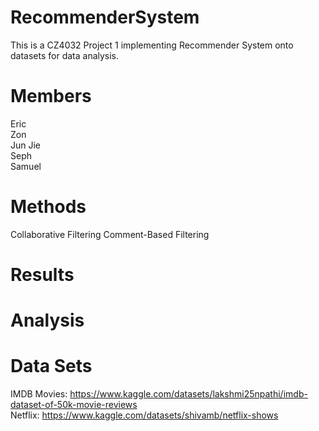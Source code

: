 # RecommenderSystem

This is a CZ4032 Project 1 implementing Recommender System onto datasets for data analysis.

# Members

Eric <br/>
Zon <br/>
Jun Jie <br/>
Seph <br/>
Samuel <br/>

# Methods

Collaborative Filtering
Comment-Based Filtering

# Results

# Analysis 

# Data Sets 

IMDB Movies: https://www.kaggle.com/datasets/lakshmi25npathi/imdb-dataset-of-50k-movie-reviews <br/>
Netflix: https://www.kaggle.com/datasets/shivamb/netflix-shows

